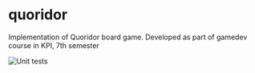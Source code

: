 # quoridor
Implementation of Quoridor board game. Developed as part of gamedev course in KPI, 7th semester

![Unit tests](https://github.com/noobquire/quoridor/actions/workflows/dotnet.yml/badge.svg)
